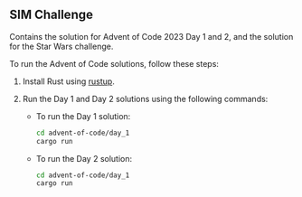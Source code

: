 ## SIM Challenge

Contains the solution for Advent of Code 2023 Day 1 and 2, and the solution for the Star Wars challenge.

To run the Advent of Code solutions, follow these steps:

1. Install Rust using [rustup](https://rustup.rs/).
2. Run the Day 1 and Day 2 solutions using the following commands:

   - To run the Day 1 solution:
     ```bash
     cd advent-of-code/day_1
     cargo run
     ```

   - To run the Day 2 solution:
     ```bash
     cd advent-of-code/day_1
     cargo run
     ```
